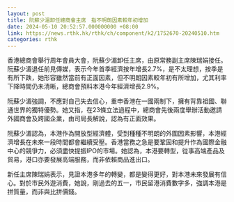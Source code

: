 ```yaml
---
layout: post
title: 阮蘇少湄卸任總商會主席　指不明朗因素較年初增加
date: 2024-05-10 20:52:57.000000000 +08:00
link: https://news.rthk.hk/rthk/ch/component/k2/1752670-20240510.htm
categories: rthk
---
```


香港總商會舉行周年會員大會，阮蘇少湄卸任主席，由原常務副主席陳瑞娟接任。阮蘇少湄退任前見傳媒，表示今年首季經濟按年增長2.7%，是不太理想，按季是有所下跌，她形容雖然當前有正面因素，但不明朗因素較年初有所增加，尤其利率下降時間仍未清晰，總商會預料本港今年經濟增長2.9%。

阮蘇少湄強調，不應對自己失去信心，重申香港在一國兩制下，擁有背靠祖國、聯通世界的獨特優勢。她又指，在23條立法過程中，總商會先後兩度舉辦活動邀請外國商會及跨國企業，由司局長解說，認為有正面效果。

阮蘇少湄認為，本港作為開放型經濟體，受到種種不明朗的外圍因素影響，本港經濟增長在未來一段時間都會繼續受壓。香港當務之急是要鞏固和提升作為國際金融中心的競爭力，必須盡快提振IPO的市場。她認為，本港要轉型，從事高端產品及貿易，港口亦要發展高端服務，而非依賴商品進出口。

新任主席陳瑞娟表示，見證本港多年的轉變，都是變得更好，對本港未來發展有信心。對於市民外遊消費，她說，剛過去的五一，市民留港消費數字多，強調本港是拼質量，而非與比拼價錢。
